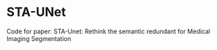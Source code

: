 # STA-UNet
Code for paper: STA-Unet: Rethink the semantic redundant for Medical Imaging Segmentation
